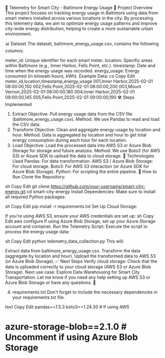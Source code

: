 📡 Telemetry for Smart City - Baltimore Energy Usage
📌 Project Overview
This project focuses on tracking energy usage in Baltimore using data from smart meters installed across various locations in the city. By processing this telemetry data, we aim to optimize energy usage patterns and improve city-wide energy distribution, helping to create a more sustainable urban environment.

📊 Dataset
The dataset, baltimore_energy_usage.csv, contains the following columns:

meter_id: Unique identifier for each smart meter.
location: Specific areas within Baltimore (e.g., Inner Harbor, Fells Point, etc.).
timestamp: Date and time when the energy usage was recorded.
energy_usage: Energy consumed (in kilowatt-hours, kWh).
Example Data:
cs
Copy
Edit
meter_id,location,timestamp,energy_usage
001,Inner Harbor,2025-02-01 08:00:00,150
002,Fells Point,2025-02-01 08:00:00,200
003,Mount Vernon,2025-02-01 08:00:00,180
004,Inner Harbor,2025-02-01 09:00:00,145
005,Fells Point,2025-02-01 09:00:00,190
🛠️ Steps Implemented
1. Extract
Objective: Pull energy usage data from the CSV file (baltimore_energy_usage.csv).
Method: We use Pandas to read and load the CSV data.
2. Transform
Objective: Clean and aggregate energy usage by location and hour.
Method: Data is aggregated by location and hour to get total energy consumption during each hour for each location.
3. Load
Objective: Load the processed data into AWS S3 or Azure Blob Storage for storage and future analysis.
Method: We use Boto3 (for AWS S3) or Azure SDK to upload the data to cloud storage.
🚀 Technologies Used
Pandas: For data transformation.
AWS S3 / Azure Blob Storage: For cloud storage.
Boto3: For AWS S3 interaction (or Azure SDK for Azure Blob Storage).
Python: For scripting the entire pipeline.
🔧 How to Run
Clone the Repository:

sh
Copy
Edit
git clone https://github.com/your-username/smart-city-energy.git
cd smart-city-energy
Install Dependencies: Make sure to install all required Python packages:

sh
Copy
Edit
pip install -r requirements.txt
Set Up Cloud Storage:

If you're using AWS S3, ensure your AWS credentials are set up:
sh
Copy
Edit
aws configure
If using Azure Blob Storage, set up your Azure Storage account and container.
Run the Telemetry Script: Execute the script to process the energy usage data:

sh
Copy
Edit
python telemetry_data_collection.py
This will:

Extract data from baltimore_energy_usage.csv.
Transform the data (aggregate by location and hour).
Upload the transformed data to AWS S3 (or Azure Blob Storage).
✅ Next Steps
Verify cloud storage: Check that the data is uploaded correctly to your cloud storage (AWS S3 or Azure Blob Storage).
Next use case: Explore Data Warehousing for Smart City Transportation.
Let me know if you need any help setting up AWS S3 or Azure Blob Storage or have any questions. 🚀

4. requirements.txt
Don't forget to include the necessary dependencies in your requirements.txt file.

text
Copy
Edit
pandas==1.5.3
boto3==1.24.30  # If using AWS
# azure-storage-blob==2.1.0  # Uncomment if using Azure Blob Storage

